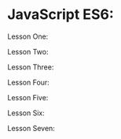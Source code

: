# JavaScript ES6:

Lesson One:


Lesson Two:


Lesson Three:


Lesson Four:

Lesson Five:

Lesson Six:


Lesson Seven:
